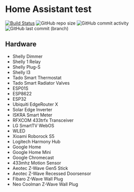 # Home Assistant test

[![Build Status](https://drone.theautomation.nl/api/badges/theautomation/prd-home-assistant-config/status.svg)](https://drone.theautomation.nl/theautomation/prd-home-assistant-config)
![GitHub repo size](https://img.shields.io/github/repo-size/theautomationprd-home-assistant-config?logo=Github)
![GitHub commit activity](https://img.shields.io/github/commit-activity/y/theautomationprd-home-assistant-config?logo=github)
![GitHub last commit (branch)](https://img.shields.io/github/last-commit/theautomationprd-home-assistant-config/main?logo=github)

## Hardware


- Shelly Dimmer
- Shelly 1 Relay
- Shelly Plug-S
- Shelly I3
- Tado Smart Thermostat
- Tado Smart Radiator Valves
- ESP01S
- ESP8622
- ESP32
- Ubiquiti EdgeRouter X
- Solar Edge Inverter
- ISKRA Smart Meter
- RFXCOM 433trfx Transceiver
- LG SmartTV WebOS
- WLED
- Xioami Roborock S5
- Logitech Harmony Hub
- Google Home
- Google Home Mini
- Google Chromecast
- 433mhz Motion Sensor
- Aeotec Z-Wave Gen5 Stick
- Aeotec Z-Wave Recessed Doorsensor
- Fibaro Z-Wave Wall Plug
- Neo Coolman Z-Wave Wall Plug
